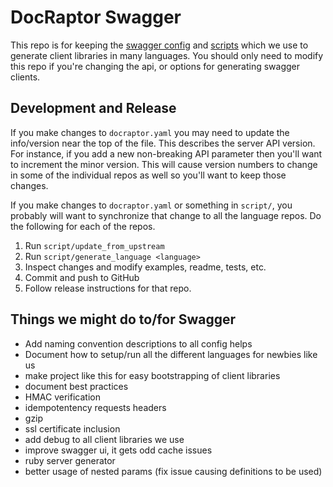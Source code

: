 # DocRaptor Swagger

This repo is for keeping the [swagger config](docraptor.yaml) and [scripts](script/) which we use to generate client libraries in many languages. You should only need to modify this repo if you're changing the api, or options for generating swagger clients.

## Development and Release

If you make changes to `docraptor.yaml` you may need to update the info/version near the top of the file. This describes the server API version. For instance, if you add a new non-breaking API parameter then you'll want to increment the minor version. This will cause version numbers to change in some of the individual repos as well so you'll want to keep those changes.

If you make changes to `docraptor.yaml` or something in `script/`, you probably will want to synchronize that change to all the language repos. Do the following for each of the repos.

1. Run `script/update_from_upstream`
2. Run `script/generate_language <language>`
3. Inspect changes and modify examples, readme, tests, etc.
4. Commit and push to GitHub
5. Follow release instructions for that repo.

## Things we might do to/for Swagger
* Add naming convention descriptions to all config helps
* Document how to setup/run all the different languages for newbies like us
* make project like this for easy bootstrapping of client libraries
* document best practices
* HMAC verification
* idempotentency requests headers
* gzip
* ssl certificate inclusion
* add debug to all client libraries we use
* improve swagger ui, it gets odd cache issues
* ruby server generator
* better usage of nested params (fix issue causing definitions to be used)

